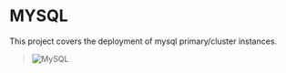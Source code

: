 # MYSQL

This project covers the deployment of mysql primary/cluster instances.

> ![MySQL](https://img.shields.io/badge/mysql-%2300f.svg?style=for-the-badge&logo=mysql&logoColor=white)
